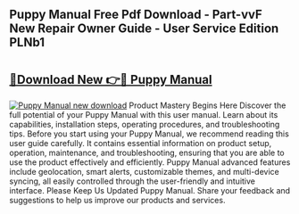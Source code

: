 ## Puppy Manual Free Pdf Download - Part-vvF New Repair Owner Guide - User Service Edition PLNb1

# <h2><a href="http://cf10226.oget.top/?id=Puppy+Manual">🔗Download New 👉🔴 Puppy Manual</a></h2>

[![Puppy Manual new download](https://i.imgur.com/5g1atiW.png)](http://cf10226.oget.top/?id=Puppy+Manual)
Product Mastery Begins Here Discover the full potential of your Puppy Manual with this user manual. Learn about its capabilities, installation steps, operating procedures, and troubleshooting tips. Before you start using your Puppy Manual, we recommend reading this user guide carefully. It contains essential information on product setup, operation, maintenance, and troubleshooting, ensuring that you are able to use the product effectively and efficiently. Puppy Manual advanced features include geolocation, smart alerts, customizable themes, and multi-device syncing, all easily controlled through the user-friendly and intuitive interface. Please Keep Us Updated Puppy Manual. Share your feedback and suggestions to help us improve our products and services.
